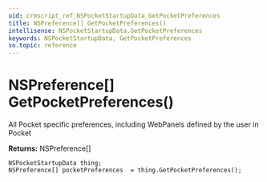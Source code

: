 ```yaml
---
uid: crmscript_ref_NSPocketStartupData_GetPocketPreferences
title: NSPreference[] GetPocketPreferences()
intellisense: NSPocketStartupData.GetPocketPreferences
keywords: NSPocketStartupData, GetPocketPreferences
so.topic: reference
---
```


# NSPreference[] GetPocketPreferences()

All Pocket specific preferences, including WebPanels defined by the user in Pocket

**Returns:** NSPreference[]

```crmscript
NSPocketStartupData thing;
NSPreference[] pocketPreferences  = thing.GetPocketPreferences();
```

